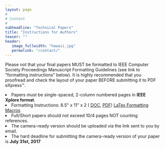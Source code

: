 ```yaml
---
layout: page
#
# Content
#
subheadline: "Technical Papers"
title: "Instructions for Authors"
teaser: ""
header:
   image_fullwidth: "hawaii.jpg"
   permalink: "/contact/"
---
```


Please not that your final papers MUST be formatted to IEEE Computer Society
Proceedings Manuscript Formatting Guidelines (see link to "formatting
instructions" below).  It is highly recommended that you proofread and check
the layout of your paper BEFORE submitting it to PDF eXpress™.

<li>Papers must be single-spaced, 2-column numbered pages in <b>IEEE Xplore format</b>.</li>

<li>Formatting Instructions: 8.5" x 11" x 2 (
 <a href="ftp://pubftp.computer.org/Press/Outgoing/proceedings/instruct8.5x11x2.doc">DOC</a>,
 <a href="ftp://pubftp.computer.org/Press/Outgoing/proceedings/instruct8.5x11x2.pdf">PDF</a>)
 <a href="ftp://pubftp.computer.org/Press/Outgoing/proceedings/IEEE_CS_Latex8.5x11x2.zip">LaTex Formatting Macros</a></li>

<li>Full/Short papers should not exceed 10/4 pages NOT counting references.</li>

<li>The camera-ready version should be uploaded via the link sent to you by email.</li>

<li>The hard deadline for submitting the camera-ready version of your paper is <b>July 31st, 2017</b></li>




